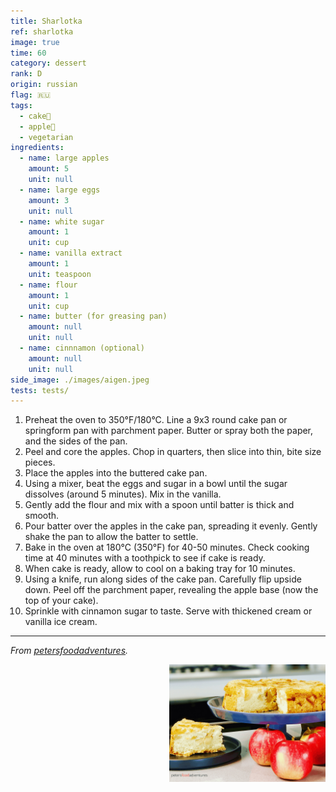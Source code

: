 ```yaml
---
title: Sharlotka
ref: sharlotka
image: true
time: 60
category: dessert
rank: D
origin: russian
flag: 🇷🇺
tags:
  - cake🍰
  - apple🍏
  - vegetarian
ingredients:
  - name: large apples
    amount: 5
    unit: null
  - name: large eggs
    amount: 3
    unit: null
  - name: white sugar
    amount: 1
    unit: cup
  - name: vanilla extract
    amount: 1
    unit: teaspoon
  - name: flour
    amount: 1
    unit: cup
  - name: butter (for greasing pan)
    amount: null
    unit: null
  - name: cinnnamon (optional)
    amount: null
    unit: null
side_image: ./images/aigen.jpeg
tests: tests/
---
```


1. Preheat the oven to 350°F/180°C. Line a 9x3 round cake pan or springform pan with parchment paper. Butter or spray both the paper, and the sides of the pan.
2. Peel and core the apples. Chop in quarters, then slice into thin, bite size pieces.
3. Place the apples into the buttered cake pan.
4. Using a mixer, beat the eggs and sugar in a bowl until the sugar dissolves (around 5 minutes). Mix in the vanilla.
5. Gently add the flour and mix with a spoon until batter is thick and smooth.
6. Pour batter over the apples in the cake pan, spreading it evenly. Gently shake the pan to allow the batter to settle.
7. Bake in the oven at 180°C (350°F) for 40-50 minutes. Check cooking time at 40 minutes with a toothpick to see if cake is ready.
8. When cake is ready, allow to cool on a baking tray for 10 minutes.
9. Using a knife, run along sides of the cake pan. Carefully flip upside down. Peel off the parchment paper, revealing the apple base (now the top of your cake).
10. Sprinkle with cinnamon sugar to taste. Serve with thickened cream or vanilla ice cream.

---

_From [petersfoodadventures](https://petersfoodadventures.com/sharlotka/)._

<img src="images/sharlotka.jpg" style="width:250px; float:right;"/>